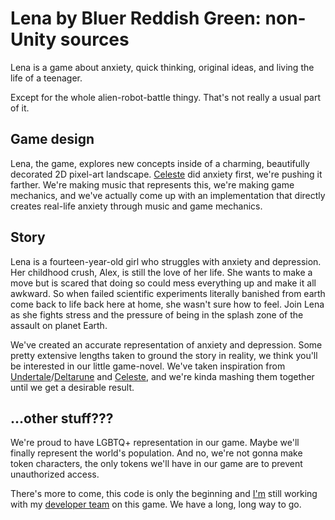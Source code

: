# Lena by Bluer Reddish Green: non-Unity sources
Lena is a game about anxiety, quick thinking, original ideas, and living the life of a teenager.

Except for the whole alien-robot-battle thingy. That's not really a usual part of it.


## Game design
Lena, the game, explores new concepts inside of a charming, beautifully decorated 2D pixel-art landscape. [Celeste](http://celestegame.com) did anxiety first, we're pushing it farther. We're making music that represents this, we're making game mechanics, and we've actually come up with an implementation that directly creates real-life anxiety through music and game mechanics.

## Story
Lena is a fourteen-year-old girl who struggles with anxiety and depression. Her childhood crush, Alex, is still the love of her life. She wants to make a move but is scared that doing so could mess everything up and make it all awkward. So when failed scientific experiments literally banished from earth come back to life back here at home, she wasn't sure how to feel. Join Lena as she fights stress and the pressure of being in the splash zone of the assault on planet Earth.

We've created an accurate representation of anxiety and depression. Some pretty extensive lengths taken to ground the story in reality, we think you'll be interested in our little game-novel. We've taken inspiration from [Undertale](https://undertale.com)/[Deltarune](https://deltarune.com) and [Celeste](http://celestegame.com), and we're kinda mashing them together until we get a desirable result.

## ...other stuff???
We're proud to have LGBTQ+ representation in our game. Maybe we'll finally represent the world's population. And no, we're not gonna make token characters, the only tokens we'll have in our game are to prevent unauthorized access.

There's more to come, this code is only the beginning and [I'm](https://reddit.com/u/qeweyou) still working with my [developer team](https://twitter.com/brgdevs) on this game. We have a long, long way to go.

